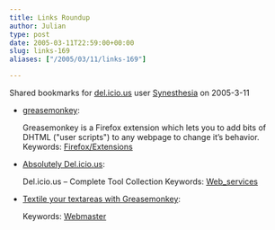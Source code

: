 ```yaml
---
title: Links Roundup
author: Julian
type: post
date: 2005-03-11T22:59:00+00:00
slug: links-169 
aliases: ["/2005/03/11/links-169"]

---
```

Shared bookmarks for [del.icio.us][1] user  [Synesthesia][2] on 2005-3-11

  * [greasemonkey][3]:
  
    Greasemonkey is a Firefox extension which lets you to add bits of DHTML ("user scripts") to any webpage to change it&#8217;s behavior. Keywords: [Firefox/Extensions][4]
  * [Absolutely Del.icio.us][5]:
  
    Del.icio.us &#8211; Complete Tool Collection Keywords: [Web_services][6]
  * [Textile your textareas with Greasemonkey][7]:
   
    Keywords: [Webmaster][8]

 [1]: https://del.icio.us/
 [2]: https://del.icio.us/synesthesia
 [3]: https://greasemonkey.mozdev.org/ "https://greasemonkey.mozdev.org/"
 [4]: https://del.icio.us/synesthesia/Firefox/Extensions
 [5]: https://pchere.blogspot.com/2005/02/absolutely-delicious-complete-tool.html "https://pchere.blogspot.com/2005/02/absolutely-delicious-complete-tool.html"
 [6]: https://del.icio.us/synesthesia/Web_services
 [7]: https://www.philwilson.org/blog/2005/03/textile-your-textareas-with.html "https://www.philwilson.org/blog/2005/03/textile-your-textareas-with.html"
 [8]: https://del.icio.us/synesthesia/Webmaster